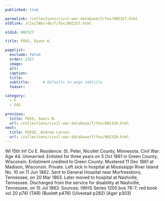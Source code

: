 ```yaml
---
published: true

permalink: /collections/civil-war-database/f/fos/002327.html
oldlink: /CivilWar/db/f/fos/002327.html

oldid: 002327

title: FOSS, Syver K.

pagelist:
  exclude: false
  order: 2327
  image: 
  alt:
  caption:
  title:
  subtitle:      # Defaults to page subtitle
  teaser:

category: 
  - F 
  - FOS

previous:
  title: FOSS, Sears B.
  url: /collections/civil-war-database/f/fos/002326.html  
next:
  title: FOSSE, Andrew Larson
  url: /collections/civil-war-database/f/fos/002328.html   
---
```

WI 15th Inf Co E. Residence: St. Peter, Nicollet County, Minnesota. Civil War: Age 44. Unmarried. Enlisted for three years on 5 Oct 1861 in Green County, Wisconsin. Enlistment credited to Green County. Mustered 11 Dec 1861 at Madison, Wisconsin. Private. Left sick in hospital at Mississippi River Island No. 10 on 11 Jun 1862. Sent to General Hospital near Murfreesboro, Tennessee, on 20 Mar 1863. Later moved to hospital at Nashville, Tennessee. Discharged from the service for disability at Nashville, Tennessee, on 15 Jul 1863. Sources: (WHS Series 1200 box 76-7; red book vol 20 p74) (TAR) (Buslett p476) (Ulvestad p282) (Ager p303)